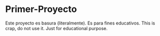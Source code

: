 # Primer-Proyecto
Este proyecto es basura (literalmente). Es para fines educativos.
This is crap, do not use it. Just for educational purpose.
